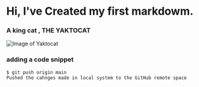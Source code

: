 # Hi, I've Created my first markdowm.
### A king cat , THE YAKTOCAT
![Image of Yaktocat](https://octodex.github.com/images/yaktocat.png)
### adding a code snippet
```
$ git push origin main
Pushed the cahnges made in local system to the GitHub remote space
```
